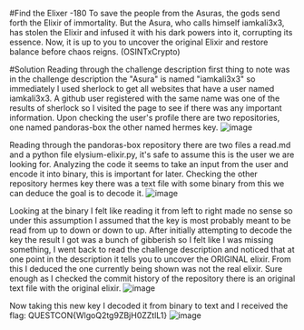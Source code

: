 #Find the Elixer -180 
To save the people from the Asuras, the gods send forth the Elixir of immortality. But the Asura, who calls himself iamkali3x3, has stolen the Elixir and infused it with his dark powers into it, corrupting its essence. Now, it is up to you to uncover the original Elixir and restore balance before chaos reigns. (OSINTxCrypto)

#Solution
Reading through the challenge description first thing to note was in the challenge description the "Asura" is named "iamkali3x3" so immediately I used sherlock to get all websites that have a user named iamkali3x3. A github user registered with the same name was one of the results of sherlock so I visited the page to see if there was any important information. Upon checking the user's profile there are two repositories, one named pandoras-box the other named hermes key.
![image](https://github.com/user-attachments/assets/e3a1a2ab-3dfd-4a5b-a335-a6fb902ac869)

Reading through the pandoras-box repository there are two files a read.md and a python file elysium-elixir.py, it's safe to assume this is the user we are looking for. Analyzing the code it seems to take an input from the user and encode it into binary, this is important for later. Checking the other repository hermes key there was a text file with some binary from this we can deduce the goal is to decode it.
![image](https://github.com/user-attachments/assets/0986c351-1e58-439f-bdb0-3ff8fd6a4546)

Looking at the binary I felt like reading it from left to right made no sense so under this assumption I assumed that the key is most probably meant to be read from up to down or down to up. After initially attempting to decode the key the result I got was a bunch of gibberish so I felt like I was missing something, I went back to read the challenge description and noticed that at one point in the description it tells you to uncover the ORIGINAL elixir. From this I deduced the one currently being shown was not the real elixir. Sure enough as I checked the commit history of the repository there is an original text file with the original elixir. 
![image](https://github.com/user-attachments/assets/9af52ab8-2bd1-4c89-96af-68981760ed06)

Now taking this new key I decoded it from binary to text and I received the flag: QUESTCON{WlgoQ2tg9ZBjH0ZZtlL1}
![image](https://github.com/user-attachments/assets/ae89b01c-481d-4df8-ae07-77781a283824)

